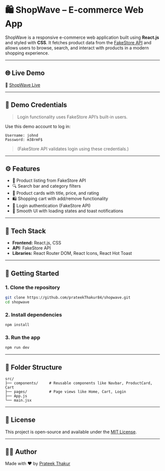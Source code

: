 
# 🛍️ ShopWave – E-commerce Web App

ShopWave is a responsive e-commerce web application built using **React.js** and styled with **CSS**. It fetches product data from the [FakeStore API](https://fakestoreapi.com/) and allows users to browse, search, and interact with products in a modern shopping experience.

---

## 🌐 Live Demo

🔗 [ShopWave Live](https://shop-wave-ten.vercel.app/)

---

## 🧪 Demo Credentials

> Login functionality uses FakeStore API’s built-in users.

Use this demo account to log in:

```
Username: johnd
Password: m38rmF$
```

> (FakeStore API validates login using these credentials.)

---

## ⚙️ Features

- 🛒 Product listing from FakeStore API
- 🔍 Search bar and category filters
- 🧾 Product cards with title, price, and rating
- 🛍️ Shopping cart with add/remove functionality
- 🔐 Login authentication (FakeStore API)
- 🚀 Smooth UI with loading states and toast notifications

---

## 🧰 Tech Stack

- **Frontend:** React.js, CSS
- **API:** FakeStore API
- **Libraries:** React Router DOM, React Icons, React Hot Toast

---

## 🚀 Getting Started

### 1. Clone the repository

```bash
git clone https://github.com/prateekThakur84/shopwave.git
cd shopwave
```

### 2. Install dependencies

```bash
npm install
```

### 3. Run the app

```bash
npm run dev
```

---

## 📁 Folder Structure

```
src/
├── components/     # Reusable components like Navbar, ProductCard, Cart
├── pages/          # Page views like Home, Cart, Login
├── App.js
└── main.jsx
```

---

## 📜 License

This project is open-source and available under the [MIT License](LICENSE).

---

## 🙋‍♂️ Author

Made with ❤️ by [Prateek Thakur](https://github.com/prateekThakur84)
